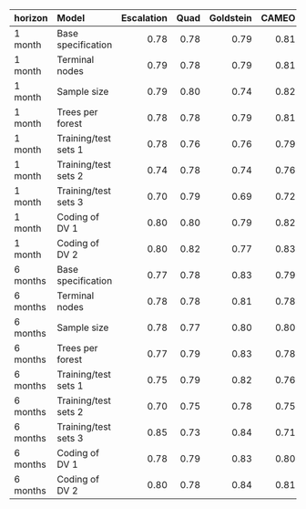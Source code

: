 |horizon  |Model                | Escalation| Quad| Goldstein| CAMEO| Average|
|:--------|:--------------------|----------:|----:|---------:|-----:|-------:|
|1 month  |Base specification   |       0.78| 0.78|      0.79|  0.81|    0.82|
|1 month  |Terminal nodes       |       0.79| 0.78|      0.79|  0.81|    0.82|
|1 month  |Sample size          |       0.79| 0.80|      0.74|  0.82|    0.84|
|1 month  |Trees per forest     |       0.78| 0.78|      0.79|  0.81|    0.82|
|1 month  |Training/test sets 1 |       0.78| 0.76|      0.76|  0.79|    0.80|
|1 month  |Training/test sets 2 |       0.74| 0.78|      0.74|  0.76|    0.78|
|1 month  |Training/test sets 3 |       0.70| 0.79|      0.69|  0.72|    0.74|
|1 month  |Coding of DV 1       |       0.80| 0.80|      0.79|  0.82|    0.83|
|1 month  |Coding of DV 2       |       0.80| 0.82|      0.77|  0.83|    0.80|
|6 months |Base specification   |       0.77| 0.78|      0.83|  0.79|    0.81|
|6 months |Terminal nodes       |       0.78| 0.78|      0.81|  0.78|    0.79|
|6 months |Sample size          |       0.78| 0.77|      0.80|  0.80|    0.82|
|6 months |Trees per forest     |       0.77| 0.79|      0.83|  0.78|    0.81|
|6 months |Training/test sets 1 |       0.75| 0.79|      0.82|  0.76|    0.80|
|6 months |Training/test sets 2 |       0.70| 0.75|      0.78|  0.75|    0.77|
|6 months |Training/test sets 3 |       0.85| 0.73|      0.84|  0.71|    0.81|
|6 months |Coding of DV 1       |       0.78| 0.79|      0.83|  0.80|    0.82|
|6 months |Coding of DV 2       |       0.80| 0.78|      0.84|  0.81|    0.81|
